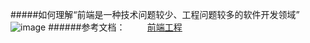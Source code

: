 #####如何理解“前端是一种技术问题较少、工程问题较多的软件开发领域”
 ![image](https://github.com/nobrokenboy/Webfront-Project/blob/master/wp.png)
######参考文档：
          [前端工程](http://www.cnblogs.com/chris-oil/p/5718018.html)
             
